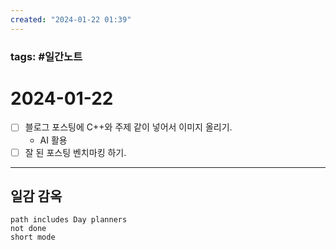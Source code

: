 ```yaml
---
created: "2024-01-22 01:39"
---
```


### tags: #일간노트
  
# 2024-01-22 
- [ ] 블로그 포스팅에 C++와 주제 같이 넣어서 이미지 올리기.
	- AI 활용
- [ ] 잘 된 포스팅 벤치마킹 하기.
---  
## 일감 감옥  
```tasks  
path includes Day planners
not done  
short mode  
```